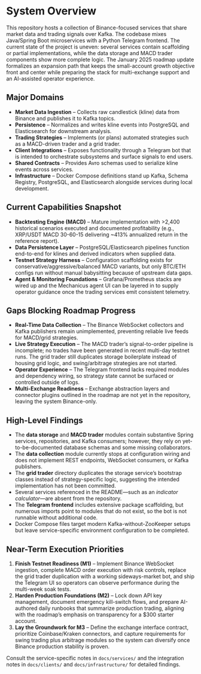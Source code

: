 # System Overview

This repository hosts a collection of Binance-focused services that share market data and trading signals over Kafka. The codebase mixes Java/Spring Boot microservices with a Python Telegram frontend. The current state of the project is uneven: several services contain scaffolding or partial implementations, while the data storage and MACD trader components show more complete logic. The January 2025 roadmap update formalizes an expansion path that keeps the small-account growth objective front and center while preparing the stack for multi-exchange support and an AI-assisted operator experience.

## Major Domains
- **Market Data Ingestion** – Collects raw candlestick (kline) data from Binance and publishes it to Kafka topics.
- **Persistence** – Normalizes and writes kline events into PostgreSQL and Elasticsearch for downstream analysis.
- **Trading Strategies** – Implements (or plans) automated strategies such as a MACD-driven trader and a grid trader.
- **Client Integrations** – Exposes functionality through a Telegram bot that is intended to orchestrate subsystems and surface signals to end users.
- **Shared Contracts** – Provides Avro schemas used to serialize kline events across services.
- **Infrastructure** – Docker Compose definitions stand up Kafka, Schema Registry, PostgreSQL, and Elasticsearch alongside services during local development.

## Current Capabilities Snapshot
- **Backtesting Engine (MACD)** – Mature implementation with >2,400 historical scenarios executed and documented profitability (e.g., XRP/USDT MACD 30-60-15 delivering ~413% annualized return in the reference report).
- **Data Persistence Layer** – PostgreSQL/Elasticsearch pipelines function end-to-end for klines and derived indicators when supplied data.
- **Testnet Strategy Harness** – Configuration scaffolding exists for conservative/aggressive/balanced MACD variants, but only BTC/ETH configs run without manual babysitting because of upstream data gaps.
- **Agent & Monitoring Foundations** – Grafana/Prometheus stacks are wired up and the Mechanicus agent UI can be layered in to supply operator guidance once the trading services emit consistent telemetry.

## Gaps Blocking Roadmap Progress
- **Real-Time Data Collection** – The Binance WebSocket collectors and Kafka publishers remain unimplemented, preventing reliable live feeds for MACD/grid strategies.
- **Live Strategy Execution** – The MACD trader’s signal-to-order pipeline is incomplete; no trades have been generated in recent multi-day testnet runs. The grid trader still duplicates storage boilerplate instead of housing grid logic, and swing/arbitrage strategies are not started.
- **Operator Experience** – The Telegram frontend lacks required modules and dependency wiring, so strategy state cannot be surfaced or controlled outside of logs.
- **Multi-Exchange Readiness** – Exchange abstraction layers and connector plugins outlined in the roadmap are not yet in the repository, leaving the system Binance-only.

## High-Level Findings
- The **data storage** and **MACD trader** modules contain substantive Spring services, repositories, and Kafka consumers; however, they rely on yet-to-be-documented database schemas and some missing collaborators.
- The **data collection** module currently stops at configuration wiring and does not implement REST endpoints, WebSocket consumers, or Kafka publishers.
- The **grid trader** directory duplicates the storage service’s bootstrap classes instead of strategy-specific logic, suggesting the intended implementation has not been committed.
- Several services referenced in the README—such as an *indicator calculator*—are absent from the repository.
- The **Telegram frontend** includes extensive package scaffolding, but numerous imports point to modules that do not exist, so the bot is not runnable without additional code.
- Docker Compose files target modern Kafka-without-ZooKeeper setups but leave service-specific environment configuration to be completed.

## Near-Term Execution Priorities
1. **Finish Testnet Readiness (M1)** – Implement Binance WebSocket ingestion, complete MACD order execution with risk controls, replace the grid trader duplication with a working sideways-market bot, and ship the Telegram UI so operators can observe performance during the multi-week soak tests.
2. **Harden Production Foundations (M2)** – Lock down API key management, document emergency kill-switch flows, and prepare AI-authored daily runbooks that summarize production trading, aligning with the roadmap’s emphasis on transparency for a $300 starter account.
3. **Lay the Groundwork for M3** – Define the exchange interface contract, prioritize Coinbase/Kraken connectors, and capture requirements for swing trading plus arbitrage modules so the system can diversify once Binance production stability is proven.

Consult the service-specific notes in `docs/services/` and the integration notes in `docs/clients/` and `docs/infrastructure/` for detailed findings.
